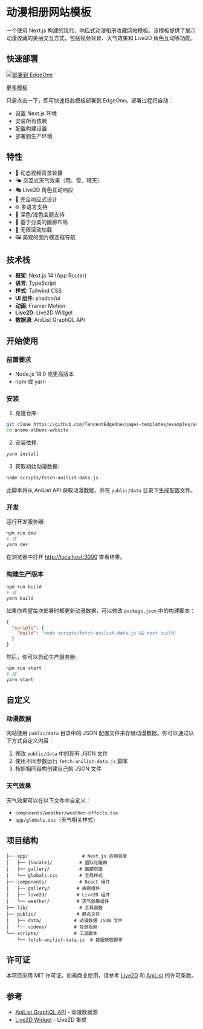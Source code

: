# 动漫相册网站模板

一个使用 Next.js 构建的现代、响应式动漫相册收藏网站模板。该模板提供了展示动漫收藏的美丽交互方式，包括视频背景、天气效果和 Live2D 角色互动等功能。

## 快速部署

[![部署到 EdgeOne](https://cdnstatic.tencentcs.com/edgeone/pages/deploy.svg)](https://console.cloud.tencent.com/edgeone/pages/new?template=anime-blog-demo1)

[更多模板](https://edgeone.ai/pages/templates)

只需点击一下，即可快速将此模板部署到 EdgeOne。部署过程将自动：
- 设置 Next.js 环境
- 安装所有依赖
- 配置构建设置
- 部署到生产环境

## 特性

- 🎥 动态视频背景轮播
- 🌤️ 交互式天气效果（雨、雪、晴天）
- 🎭 Live2D 角色互动响应
- 📱 完全响应式设计
- 🌐 多语言支持
- 🎨 深色/浅色主题支持
- 📂 基于分类的画廊布局
- 🔄 无限滚动加载
- 🖼️ 美观的图片模态框导航

## 技术栈

- **框架**: Next.js 14 (App Router)
- **语言**: TypeScript
- **样式**: Tailwind CSS
- **UI 组件**: shadcn/ui
- **动画**: Framer Motion
- **Live2D**: Live2D Widget
- **数据源**: AniList GraphQL API

## 开始使用

### 前置要求

- Node.js 18.0 或更高版本
- npm 或 yarn

### 安装

1. 克隆仓库:
```bash
git clone https://github.com/TencentEdgeOne/pages-templates/examples/anime-albums-website.git
cd anime-albums-website
```

2. 安装依赖:
```bash
yarn install
```

3. 获取初始动漫数据:
```bash
node scripts/fetch-anilist-data.js
```
此脚本将从 AniList API 获取动漫数据，并在 `public/data` 目录下生成配置文件。

### 开发

运行开发服务器:

```bash
npm run dev
# 或
yarn dev
```

在浏览器中打开 [http://localhost:3000](http://localhost:3000) 查看结果。

### 构建生产版本

```bash
npm run build
# 或
yarn build
```

如果你希望每次部署时都更新动漫数据，可以修改 `package.json` 中的构建脚本：

```json
{
  "scripts": {
    "build": "node scripts/fetch-anilist-data.js && next build"
  }
}
```

然后，你可以启动生产服务器:

```bash
npm run start
# 或
yarn start
```

## 自定义

### 动漫数据

网站使用 `public/data` 目录中的 JSON 配置文件来存储动漫数据。你可以通过以下方式自定义内容：

1. 修改 `public/data` 中的现有 JSON 文件
2. 使用不同参数运行 `fetch-anilist-data.js` 脚本
3. 按照相同结构创建自己的 JSON 文件

### 天气效果

天气效果可以在以下文件中自定义：
- `components/weather/weather-effects.tsx`
- `app/globals.css`（天气相关样式）

## 项目结构

```
├── app/                    # Next.js 应用目录
│   ├── [locale]/          # 国际化路由
│   ├── gallery/           # 画廊页面
│   └── globals.css        # 全局样式
├── components/            # React 组件
│   ├── gallery/          # 画廊组件
│   ├── live2d/           # Live2D 组件
│   └── weather/          # 天气效果组件
├── lib/                   # 工具函数
├── public/               # 静态文件
│   ├── data/            # 动漫数据 JSON 文件
│   └── videos/          # 背景视频
└── scripts/             # 工具脚本
    └── fetch-anilist-data.js  # 数据获取脚本
```

## 许可证

本项目采用 MIT 许可证。如需商业使用，请参考 [Live2D](https://www.live2d.com/en/terms/) 和 [AniList](https://anilist.gitbook.io/anilist-apiv2-docs/overview/rate-limiting) 的许可条款。

## 参考

- [AniList GraphQL API](https://anilist.gitbook.io/anilist-apiv2-docs/) - 动漫数据源
- [Live2D Widget](https://github.com/stevenjoezhang/live2d-widget) - Live2D 集成 
